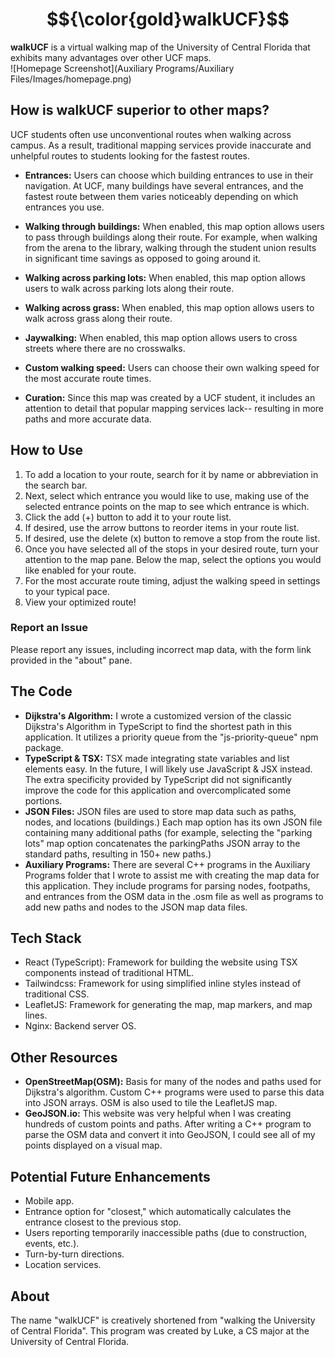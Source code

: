 # $${\color{gold}walkUCF}$$
**walkUCF** is a virtual walking map of the University of Central Florida that exhibits many advantages over other UCF maps.  
![Homepage Screenshot](Auxiliary Programs/Auxiliary Files/Images/homepage.png)

## How is walkUCF superior to other maps?
UCF students often use unconventional routes when walking across campus. As a result, traditional mapping services provide inaccurate and unhelpful routes to students looking for the fastest routes.
- **Entrances:** Users can choose which building entrances to use in their navigation. At UCF, many buildings have several entrances, and the fastest route between them varies noticeably depending on which entrances you use.

- **Walking through buildings:** When enabled, this map option allows users to pass through buildings along their route. For example, when walking from the arena to the library, walking through the student union results in significant time savings as opposed to going around it.

- **Walking across parking lots:** When enabled, this map option allows users to walk across parking lots along their route.

- **Walking across grass:** When enabled, this map option allows users to walk across grass along their route.

- **Jaywalking:** When enabled, this map option allows users to cross streets where there are no crosswalks.

- **Custom walking speed:** Users can choose their own walking speed for the most accurate route times.

- **Curation:** Since this map was created by a UCF student, it includes an attention to detail that popular mapping services lack-- resulting in more paths and more accurate data.

## How to Use
1. To add a location to your route, search for it by name or abbreviation in the search bar.
2. Next, select which entrance you would like to use, making use of the selected entrance points on the map to see which
entrance is which.
3. Click the add (+) button to add it to your route list.
4. If desired, use the arrow buttons to reorder items in your route list.
5. If desired, use the delete (x) button to remove a stop from the route list. 
6. Once you have selected all of the stops in your desired route, turn your attention to the map pane. Below the map,
select the options you would like enabled for your route.
7. For the most accurate route timing, adjust the walking speed in settings to your typical pace.
8. View your optimized route!

### Report an Issue
Please report any issues, including incorrect map data, with the form link provided in the "about" pane. 

## The Code
- **Dijkstra's Algorithm:** I wrote a customized version of the classic Dijkstra's Algorithm in TypeScript to find the shortest path in this application. It utilizes a priority queue from the "js-priority-queue" npm package.
- **TypeScript & TSX:** TSX made integrating state variables and list elements easy. 
In the future, I will likely use JavaScript & JSX instead. The extra specificity provided by TypeScript did not significantly improve the code for this application and overcomplicated some portions.
- **JSON Files:** JSON files are used to store map data such as paths, nodes, and locations (buildings.) Each map option has its own JSON file containing many additional paths (for example, selecting
the "parking lots" map option concatenates the parkingPaths JSON array to the standard paths, resulting in 150+ new paths.)
- **Auxiliary Programs:** There are several C++ programs in the Auxiliary Programs folder that I wrote to assist me with creating the map data for this application. They include programs for parsing nodes, footpaths, and entrances from the OSM
data in the .osm file as well as programs to add new paths and nodes to the JSON map data files.

## Tech Stack
- React (TypeScript): Framework for building the website using TSX components instead of traditional HTML.
- Tailwindcss: Framework for using simplified inline styles instead of traditional CSS.
- LeafletJS: Framework for generating the map, map markers, and map lines.
- Nginx: Backend server OS.

## Other Resources
- **OpenStreetMap(OSM):** Basis for many of the nodes and paths used for Dijkstra's algorithm. Custom C++ programs were used to parse this data into JSON arrays. OSM is also used to tile the LeafletJS map.
- **GeoJSON.io:** This website was very helpful when I was creating hundreds of custom points and paths. After writing a C++ program to parse the OSM data and convert it into GeoJSON, I could see all
of my points displayed on a visual map.

## Potential Future Enhancements
- Mobile app.
- Entrance option for "closest," which automatically calculates the entrance closest to the previous stop.
- Users reporting temporarily inaccessible paths (due to construction, events, etc.).
- Turn-by-turn directions.
- Location services.

## About
The name "walkUCF" is creatively shortened from "walking the University of Central Florida". This program was created by Luke, a CS major at the University of Central Florida.
